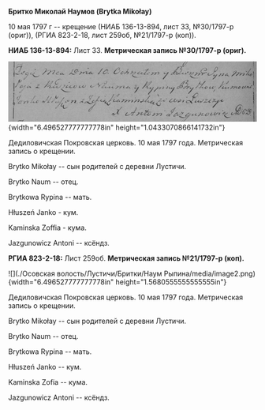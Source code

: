 **Бритко Миколай Наумов (Brytka Mikołay)**

10 мая 1797 г -- крещение (НИАБ 136-13-894, лист 33, №30/1797-р (ориг)),
(РГИА 823-2-18, лист 259об, №21/1797-р (коп)).

**НИАБ 136-13-894:** Лист 33. **Метрическая запись №30/1797-р (ориг).**

![](./media/9b053154d3fc4b1850b26a5688f663bf17f9a671.png){width="6.496527777777778in"
height="1.0433070866141732in"}

Дедиловичская Покровская церковь. 10 мая 1797 года. Метрическая запись о
крещении.

Brytko Mikołay -- сын родителей с деревни Лустичи.

Brytko Naum -- отец.

Brytkowa Rypina -- мать.

Hłuszeń Janko - кум.

Kaminska Zoffia - кума.

Jazgunowicz Antoni -- ксёндз.

**РГИА 823-2-18:** Лист 259об. **Метрическая запись №21/1797-р (коп).**

![](./Осовская волость/Лустичи/Бритки/Наум Рыпина/media/image2.png){width="6.496527777777778in"
height="1.5680555555555555in"}

Дедиловичская Покровская церковь. 10 мая 1797 года. Метрическая запись о
крещении.

Brytko Mikołay -- сын родителей с деревни Лустичи.

Brytko Naum -- отец.

Brytkowa Rypina -- мать.

Hłuszeń Janko -- кум.

Kaminska Zofia -- кума.

Jazgunowicz Antoni -- ксёндз.
